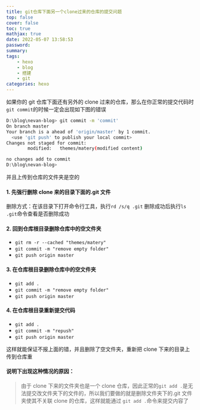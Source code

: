 ```yaml
---
title: git仓库下面另一个clone过来的仓库的提交问题
top: false
cover: false
toc: true
mathjax: true
date: 2022-05-07 13:58:53
password:
summary:
tags:
	- hexo
	- blog
	- 搭建
	- git
categories: hexo
---
```


如果你的 git 仓库下面还有另外的 clone 过来的仓库，那么在你正常的提交代码时`git commit`的时候一定会出现如下图的错误

```bash
D:\blog\nevan-blog> git commit -m 'commit'
On branch master
Your branch is a ahead of 'origin/master' by 1 commit.
  <use 'git push' to publish your local commit>
Changes not staged for commit:
		modified:	themes/matery(modified content)

no changes add to commit
D:\blog\nevan-blog>
```

并且上传到仓库的文件夹是空的

#### 1. 先强行删除 clone 来的目录下面的.git 文件

   删除方式：在该目录下打开命令行工具，执行`rd /s/q .git`
   删除成功后执行`ls .git`命令查看是否删除成功

#### 2. 回到仓库根目录删除仓库中的空文件夹

   - `git rm -r --cached "themes/matery"`
   - `git commit -m "remove empty folder"`
   - `git push origin master`

#### 3. 在仓库根目录删除仓库中的空文件夹

   - `git add .`
   - `git commit -m "remove empty folder"`
   - `git push origin master`

#### 4. 在仓库根目录重新提交代码

   - `git add .`
   - `git commit -m "repush"`
   - `git push origin master`

这样就能保证不报上面的错，并且删除了空文件夹，重新把 clone 下来的目录上传到仓库重

#### 说明下出现这种情况的原因：

> 由于 clone 下来的文件夹也是一个 clone 仓库，因此正常的`git add .`是无法提交改文件夹下的文件的，所以我们要做的就是删除文件夹下的.git 文件夹使其不关联 clone 的仓库，这样就能通过 `git add .`命令来提交内容了
